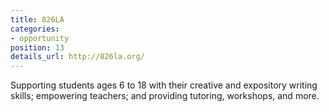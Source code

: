 ```yaml
---
title: 826LA
categories:
- opportunity
position: 13
details_url: http://826la.org/
---
```


Supporting students ages 6 to 18 with their creative and expository writing skills; empowering teachers; and providing tutoring, workshops, and more.
